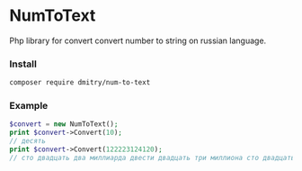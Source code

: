 # NumToText

Php library for convert convert number to string on russian language.

### Install ###
```bash
composer require dmitry/num-to-text
```

### Example ###
```php
$convert = new NumToText();
print $convert->Convert(10);
// десять
print $convert->Convert(122223124120);
// сто двадцать два миллиарда двести двадцать три миллиона сто двадцать четыре тысячи сто двадцать
```
